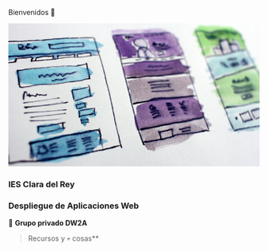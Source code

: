 Bienvenidos 👋

![Grupo DW2A](2W2A.png "Este es un grupo privado")

### IES Clara del Rey

### Despliegue de Aplicaciones Web

🙋 **Grupo privado DW2A**

> Recursos y `+` cosas**
